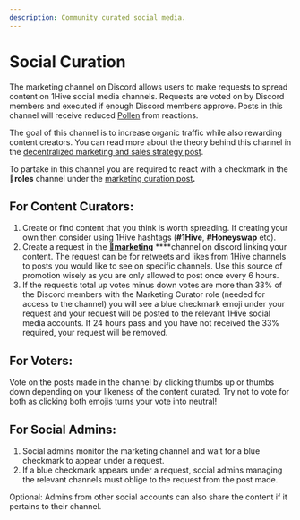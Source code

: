 ```yaml
---
description: Community curated social media.
---
```


# Social Curation

The marketing channel on Discord allows users to make requests to spread content on 1Hive social media channels. Requests are voted on by Discord members and executed if enough Discord members approve. Posts in this channel will receive reduced [Pollen]() from reactions.

The goal of this channel is to increase organic traffic while also rewarding content creators. You can read more about the theory behind this channel in the [decentralized marketing and sales strategy post](https://forum.1hive.org/t/decentralized-marketing-and-sales-strategy-for-1hive-buzz/1400).

To partake in this channel you are required to react with a checkmark in the 🧚**roles** channel under the [marketing curation post](https://discord.com/channels/698287700834517064/774020443727462410/796880461410336798)**.**

## For Content Curators:

1. Create or find content that you think is worth spreading. If creating your own then consider using 1Hive hashtags \(**\#1Hive**, **\#Honeyswap** etc\).
2. Create a request in the [🐝**marketing**](https://discord.gg/MK3ktanzJG) ****channel on discord linking your content. The request can be for retweets and likes from 1Hive channels to posts you would like to see on specific channels. Use this source of promotion wisely as you are only allowed to post once every 6 hours.
3. If the request’s total up votes minus down votes are more than 33% of the Discord members with the Marketing Curator role \(needed for access to the channel\) you will see a blue checkmark emoji under your request and your request will be posted to the relevant 1Hive social media accounts. If 24 hours pass and you have not received the 33% required, your request will be removed.

## For Voters:

Vote on the posts made in the channel by clicking thumbs up or thumbs down depending on your likeness of the content curated. Try not to vote for both as clicking both emojis turns your vote into neutral!

## For Social Admins:

1. Social admins monitor the marketing channel and wait for a blue checkmark to appear under a request.
2. If a blue checkmark appears under a request, social admins managing the relevant channels must oblige to the request from the post made.

Optional: Admins from other social accounts can also share the content if it pertains to their channel.


